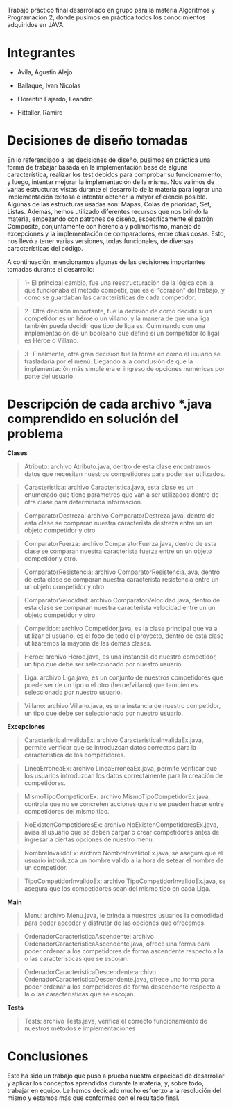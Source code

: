 Trabajo práctico final desarrollado en grupo para la materia Algoritmos y Programación 2, donde pusimos en práctica todos los conocimientos adquiridos en JAVA.

# Integrantes
- Avila, Agustin Alejo

- Bailaque, Ivan Nicolas

- Florentin Fajardo, Leandro

- Hittaller, Ramiro

# Decisiones de diseño tomadas
En lo referenciado a las decisiones de diseño, pusimos en práctica una forma de trabajar basada en la implementación base de alguna característica, realizar los test debidos para comprobar su funcionamiento, y luego, intentar mejorar la implementación de la misma. 
Nos valimos de varias estructuras vistas durante el desarrollo de la materia para lograr una implementación exitosa e intentar obtener la mayor eficiencia posible. Algunas de las estructuras usadas son: Mapas, Colas de prioridad, Set, Listas.
Además, hemos utilizado diferentes recursos que nos brindó la materia, empezando con patrones de diseño, específicamente el patrón Composite, conjuntamente con herencia y polimorfismo, manejo de excepciones y la implementación de comparadores, entre otras cosas.
Esto, nos llevó a tener varias versiones, todas funcionales, de diversas características del código.

A continuación, mencionamos algunas de las decisiones importantes tomadas durante el desarrollo:

>1-    El principal cambio, fue una reestructuración de la lógica con la que funcionaba el método competir, que es el “corazón” del trabajo, y como se guardaban las características de cada competidor.

>2-    Otra decisión importante, fue la decisión de como decidir si un competidor es un héroe o un villano, y la manera de que una liga también pueda decidir que tipo de liga es. Culminando con una implementación de un booleano que define si un competidor (o liga) es Héroe o Villano.

>3-    Finalmente, otra gran decisión fue la forma en como el usuario se trasladaría por el menú.  Llegando a la conclusión de que la implementación más simple era el ingreso de opciones numéricas por parte del usuario.


# Descripción de cada archivo *.java comprendido en solución del problema

**Clases**
 >Atributo: archivo Atributo.java, dentro de esta clase encontramos datos que necesitan nuestros competidores para poder ser utilizados.

 >Caracteristica: archivo Caracteristica.java, esta clase es un enumerado que tiene parametros que van a ser utilizados dentro de otra clase para determinada informacion.

 >ComparatorDestreza: archivo ComparatorDestreza.java, dentro de esta clase se comparan nuestra caracterista destreza entre un un objeto competidor y otro.

 >ComparatorFuerza: archivo ComparatorFuerza.java, dentro de esta clase se comparan nuestra caracterista fuerza entre un un objeto competidor y otro.

 >ComparatorResistencia: archivo ComparatorResistencia.java, dentro de esta clase se comparan nuestra caracterista resistencia entre un un objeto competidor y otro. 

 >ComparatorVelocidad: archivo ComparatorVelocidad.java, dentro de esta clase se comparan nuestra caracterista velocidad entre un un objeto competidor y otro.

 >Competidor: archivo Competidor.java, es la clase principal que va a utilizar el usuario, es el foco de todo el proyecto, dentro de esta clase utilizaremos la mayoria de las demas clases.

 >Heroe: archivo Heroe.java, es una instancia de nuestro competidor, un tipo que debe ser seleccionado por nuestro usuario.

 >Liga: archivo Liga.java, es un conjunto de nuestros competidores que puede ser de un tipo u el otro (heroe/villano) que tambien es seleccionado por nuestro usuario.

 >Villano: archivo Villano.java, es una instancia de nuestro competidor, un tipo que debe ser seleccionado por nuestro usuario.

 **Excepciones**
 >CaracteristicaInvalidaEx: archivo CaracteristicaInvalidaEx.java, permite verificar que se introduzcan datos correctos para la caracteristica de los competidores.

 >LineaErroneaEx: archivo LineaErroneaEx.java, permite verificar que los usuarios introduzcan los datos correctamente para la creación de competidores.

 >MismoTipoCompetidorEx: archivo MismoTipoCompetidorEx.java, controla que no se concreten acciones que no se pueden hacer entre competidores del mismo tipo.

 >NoExistenCompetidoresEx: archivo NoExistenCompetidoresEx.java, avisa al usuario que se deben cargar o crear competidores antes de ingresar a ciertas opciones de nuestro menu.

 >NombreInvalidoEx: archivo NombreInvalidoEx.java, se asegura que el usuario introduzca un nombre valido a la hora de setear el nombre de un competidor.

 >TipoCompetidorInvalidoEx: archivo TipoCompetidorInvalidoEx.java, se asegura que los competidores sean del mismo tipo en cada Liga.

**Main**
>Menu: archivo Menu.java, le brinda a nuestros usuarios la comodidad para poder acceder y disfrutar de las opciones que ofrecemos.

>OrdenadorCaracteristicaAscendente: archivo OrdenadorCaracteristicaAscendente.java, ofrece una forma para poder ordenar a los competidores de forma ascendente respecto a la o las caracteristicas que se escojan.

>OrdenadorCaracteristicaDescendente:archivo OrdenadorCaracteristicaDescendente.java, ofrece una forma para poder ordenar a los competidores de forma descendente respecto a la o las caracteristicas que se escojan.

**Tests**
>Tests: archivo Tests.java, verifica el correcto funcionamiento de nuestros métodos e implementaciones


# Conclusiones 

Este ha sido un trabajo que puso a prueba nuestra capacidad de desarrollar y aplicar los conceptos aprendidos durante la materia, y, sobre todo, trabajar en equipo. Le hemos dedicado mucho esfuerzo a la resolución del mismo y estamos más que conformes con el resultado final.
